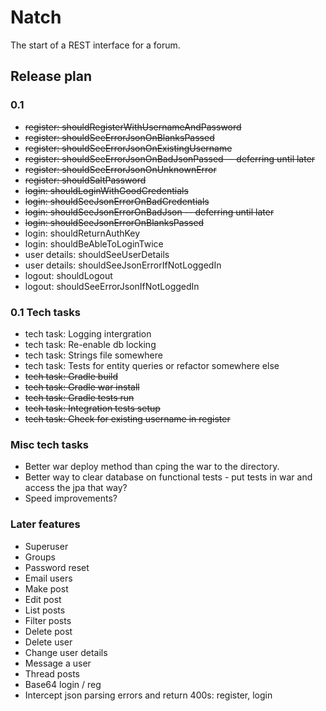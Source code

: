 # Natch 

The start of a REST interface for a forum.

## Release plan

### 0.1

* ~~register: shouldRegisterWithUsernameAndPassword~~
* ~~register: shouldSeeErrorJsonOnBlanksPassed~~
* ~~register: shouldSeeErrorJsonOnExistingUsername~~
* ~~register: shouldSeeErrorJsonOnBadJsonPassed -- deferring until later~~
* ~~register: shouldSeeErrorJsonOnUnknownError~~
* ~~register: shouldSaltPassword~~
* ~~login: shouldLoginWithGoodCredentials~~
* ~~login: shouldSeeJsonErrorOnBadCredentials~~
* ~~login: shouldSeeJsonErrorOnBadJson -- deferring until later~~
* ~~login: shouldSeeJsonErrorOnBlanksPassed~~
* login: shouldReturnAuthKey
* login: shouldBeAbleToLoginTwice
* user details: shouldSeeUserDetails
* user details: shouldSeeJsonErrorIfNotLoggedIn
* logout: shouldLogout
* logout: shouldSeeErrorJsonIfNotLoggedIn

### 0.1 Tech tasks

* tech task: Logging intergration
* tech task: Re-enable db locking 
* tech task: Strings file somewhere
* tech task: Tests for entity queries or refactor somewhere else
* ~~tech task: Gradle build~~
* ~~tech task: Gradle war install~~
* ~~tech task: Gradle tests run~~ 
* ~~tech task: Integration tests setup~~
* ~~tech task: Check for existing username in register~~

### Misc tech tasks

* Better war deploy method than cping the war to the directory.
* Better way to clear database on functional tests - put tests in war and access the jpa that way?
* Speed improvements?

### Later features
* Superuser
* Groups
* Password reset
 * Email users
* Make post
* Edit post
* List posts
* Filter posts
* Delete post
* Delete user
* Change user details
* Message a user
* Thread posts
* Base64 login / reg
* Intercept json parsing errors and return 400s: register, login
